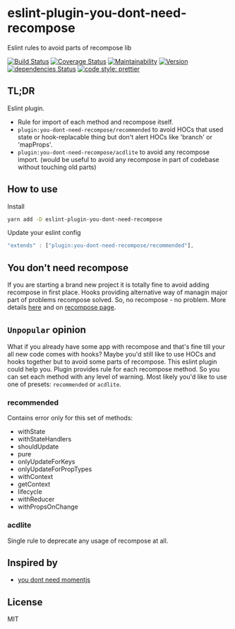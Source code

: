 # eslint-plugin-you-dont-need-recompose

Eslint rules to avoid parts of recompose lib

[![Build Status](https://travis-ci.org/icrosil/eslint-plugin-you-dont-need-recompose.svg?branch=master)](https://travis-ci.org/icrosil/eslint-plugin-you-dont-need-recompose)  [![Coverage Status](https://coveralls.io/repos/github/icrosil/eslint-plugin-you-dont-need-recompose/badge.svg?branch=master)](https://coveralls.io/github/icrosil/eslint-plugin-you-dont-need-recompose?branch=master)  [![Maintainability](https://api.codeclimate.com/v1/badges/6fe830dc12447fa3922b/maintainability)](https://codeclimate.com/github/icrosil/eslint-plugin-you-dont-need-recompose/maintainability)  [![Version](https://img.shields.io/npm/v/eslint-plugin-you-dont-need-recompose.svg)](https://www.npmjs.com/package/eslint-plugin-you-dont-need-recompose) [![dependencies Status](https://david-dm.org/icrosil/eslint-plugin-you-dont-need-recompose/status.svg)](https://david-dm.org/icrosil/eslint-plugin-you-dont-need-recompose) [![code style: prettier](https://img.shields.io/badge/code_style-prettier-ff69b4.svg?style=flat-square)](https://github.com/prettier/prettier)

## TL;DR

Eslint plugin.

- Rule for import of each method and recompose itself.
- `plugin:you-dont-need-recompose/recommended` to avoid HOCs that used state or hook-replacable thing but don't alert HOCs like 'branch' or 'mapProps'.
- `plugin:you-dont-need-recompose/acdlite` to avoid any recompose import. (would be useful to avoid any recompose in part of codebase without touching old parts)

## How to use

Install

```sh
yarn add -D eslint-plugin-you-dont-need-recompose
```

Update your eslint config

```js
"extends" : ["plugin:you-dont-need-recompose/recommended"],
```

## You don't need recompose

If you are starting a brand new project it is totally fine to avoid adding recompose in first place.
Hooks providing alternative way of managin major part of problems recompose solved.
So, no recompose - no problem. More details [here](https://github.com/acdlite/recompose/issues/756#issuecomment-438674573) and on [recompose page](https://github.com/acdlite/recompose#a-note-from-the-author-acdlite-oct-25-2018).

## `Unpopular` opinion

What if you already have some app with recompose and that's fine till your all new code comes with hooks? Maybe you'd still like to use HOCs and hooks together but to avoid some parts of recompose.
This eslint plugin could help you.
Plugin provides rule for each recompose method. So you can set each method with any level of warning.
Most likely you'd like to use one of presets: `recommended` or `acdlite`.

### recommended

Contains error only for this set of methods:

- withState
- withStateHandlers
- shouldUpdate
- pure
- onlyUpdateForKeys
- onlyUpdateForPropTypes
- withContext
- getContext
- lifecycle
- withReducer
- withPropsOnChange

### acdlite

Single rule to deprecate any usage of recompose at all.

## Inspired by

- [you dont need momentjs](https://github.com/you-dont-need/You-Dont-Need-Momentjs)

## License

MIT
